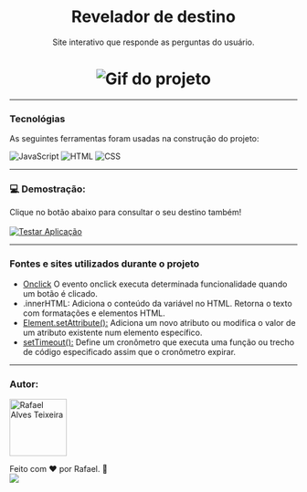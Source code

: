 <h1 align="center">Revelador de destino</h1>
<p align="center">Site interativo que responde as perguntas do usuário.</p>

<h1 align="center">
  <img alt="Gif do projeto" title="destino" src="./destino.gif"/>
</h1>

---
### Tecnológias

As seguintes ferramentas foram usadas na construção do projeto:

![JavaScript](https://img.shields.io/badge/-JavaScript-05122A?style=flat&logo=javascript)
![HTML](https://img.shields.io/badge/-HTML-05122A?style=flat&logo=HTML5)
![CSS](https://img.shields.io/badge/-CSS-05122A?style=flat&logo=CSS3&logoColor=1572B6)

---

### 💻 Demostração:

Clique no botão abaixo para consultar o seu destino também!
<br><br>
<a href="https://rafael-alves-teixeira.github.io/Revelador_de_Destino/" target="_blank"><img align="center" alt="Testar Aplicação" src="https://img.shields.io/badge/Clique_aqui_para_testar_a_página-8a2be2?style=flat&logoColor=white"></a>

---

### Fontes e sites utilizados durante o projeto

<ul>
    <li><a href="https://www.freecodecamp.org/portuguese/news/tutorial-sobre-button-onclick-em-html-e-evento-de-clique-em-javascript/#:~:text=O%20evento%20onclick%20executa%20determinada,tag%20de%20abertura%20do%20bot%C3%A3o." target="_blank">Onclick</a>
        O evento onclick executa determinada funcionalidade quando um botão é clicado. 
    <li>.innerHTML:
        Adiciona o conteúdo da variável no HTML. Retorna o texto com formatações e elementos HTML.
    <li><a href="https://developer.mozilla.org/pt-BR/docs/Web/API/Element/setAttribute" target="_blank">Element.setAttribute():</a>
        Adiciona um novo atributo ou modifica o valor de um atributo existente num elemento específico.
    <li><a href="https://developer.mozilla.org/en-US/docs/Web/API/setTimeout" target="_blank">setTimeout():</a>
        Define um cronômetro que executa uma função ou trecho de código especificado assim que o cronômetro expirar.
</ul>

---

### Autor:

<img alt="Rafael Alves Teixeira" title="Rafael Alves Teixeira" src="https://github.com/rafael-alves-teixeira.png" height="100" width="100"/>

Feito com ❤️ por Rafael. 👋
<br>
<a href="https://www.linkedin.com/in/rafael-alves-teixeira-5262214b/" target="_blank"><img src="https://img.shields.io/badge/-LinkedIn-05122A?style=for-the-flat&logo=linkedin&logoColor=white" target="_blank"></a>
